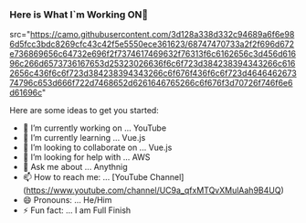 ### Here is What I`m Working ON👋

src="https://camo.githubusercontent.com/3d128a338d332c94689a6f6e986d5fcc3bdc8269cfc43c42f5e5550ece361623/68747470733a2f2f696d672e736869656c64732e696f2f7374617469632f76313f6c6162656c3d456d61696c266d6573736167653d25323026636f6c6f723d384238394343266c6162656c436f6c6f723d384238394343266c6f676f436f6c6f723d464646267374796c653d666f722d7468652d6261646765266c6f676f3d70726f746f6e6d61696c"

Here are some ideas to get you started:

- 🔭 I’m currently working on ... YouTube
- 🌱 I’m currently learning ... Vue.js
- 👯 I’m looking to collaborate on ... Vue.js
- 🤔 I’m looking for help with ... AWS
- 💬 Ask me about ... Anythnig 
- 📫 How to reach me: ... [YouTube Channel] (https://www.youtube.com/channel/UC9a_qfxMTQvXMulAah9B4UQ)
- 😄 Pronouns: ... He/Him
- ⚡ Fun fact: ... I am Full Finish

